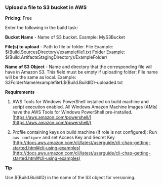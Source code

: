 ### Upload a file to S3 bucket in AWS
**Pricing:** Free

Enter the following in the build task:

**Bucket Name** - Name of S3 bucket. 
Example: MyS3Bucket 

**File(s) to upload** - Path to file or folder.
File Example: $(Build.SourcesDirectory)/examplefile1.txt
Folder Example: $(Build.ArtifactsStagingDirectory)/ExampleFolder/

**Name of S3 Object** - Name and directory that the corresponding file will have in Amazon S3. 
This field must be empty if uploading folder; File name will be the same as local.
Example: S3FolderName/examplefile1.$(Build.BuildID)-uploaded.txt

**Requirements**

1. AWS Tools for Windows PowerShell installed on build machine and script execution enabled. 
All Windows Amazon Machine Images (AMIs) have the AWS Tools for Windows PowerShell pre-installed.
[https://aws.amazon.com/powershell/](https://aws.amazon.com/powershell/)

2. Profile containing keys on build machine (if role is not configured):
Run `aws configure`  and set Access Key and Secret Key
[http://docs.aws.amazon.com/cli/latest/userguide/cli-chap-getting-started.html#cli-using-examples](http://docs.aws.amazon.com/cli/latest/userguide/cli-chap-getting-started.html#cli-using-examples)


**Tip**

Use $(Build.BuildID) in the name of the S3 object for versioning.